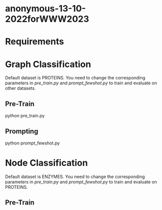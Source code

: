 # anonymous-13-10-2022forWWW2023

# Requirements


# Graph Classification

Default dataset is PROTEINS. You need to change the corresponding parameters in *pre_train.py* and *prompt_fewshot.py* to train and evaluate on other datasets.
## Pre-Train
python pre_train.py 

## Prompting
python prompt_fewshot.py

# Node Classification
Default dataset is ENZYMES. You need to change the corresponding parameters in *pre_train.py* and *prompt_fewshot.py* to train and evaluate on PROTEINS.
## Pre-Train

